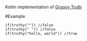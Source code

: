 Kotlin implementation of [Groovy Truth](http://groovy-lang.org/semantics.html#Groovy-Truth)

#Example

```
if(truthy("")) //false  
if(truthy(" ")) //false  
if(truthy("hello, world")) //true 
```
